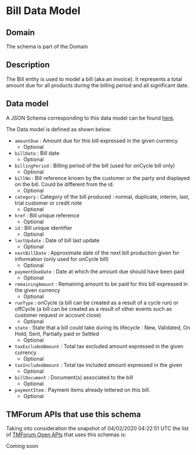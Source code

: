 # Bill Data Model

## Domain

The  schema is part of the  Domain

## Description

The Bill entity is used to model a bill (aka an invoice). It represents a total amount due for all products during the billing period and all significant date.

## Data model

A JSON Schema corresponding to this data model can be found
[here](https://github.com/tmforum-rand/schemas/blob/candidates/Customer/Bill.schema.json).

The Data model is defined as shown below:
- `amountDue` : Amount due for this bill expressed in the given currency
  - Optional
- `billDate` : Bill date
  - Optional
- `billingPeriod` : Billing period of the bill (used for onCycle bill only)
  - Optional
- `billNo` : Bill reference known by the customer or the party and displayed on the bill. Could be different from the id.
  - Optional
- `category` : Category of the bill produced : normal, duplicate, interim, last, trial customer or credit note
  - Optional
- `href` : Bill unique reference
  - Optional
- `id` : Bill unique identifier
  - Optional
- `lastUpdate` : Date of bill last update
  - Optional
- `nextBillDate` : Approximate date of  the next bill production given for information (only used for onCycle bill)
  - Optional
- `paymentDueDate` : Date at which the amount due should have been paid
  - Optional
- `remainingAmount` : Remaining amount to be paid for this bill expressed in the given currency
  - Optional
- `runType` : onCycle (a bill can be created as a result of a cycle run) or offCycle (a bill can be created as a result of other events such as customer request or account close)
  - Optional
- `state` : State that a bill could take during its lifecycle : New, Validated, On Hold, Sent, Partially paid or Settled
  - Optional
- `taxExcludedAmount` : Total tax excluded amount expressed in the given currency
  - Optional
- `taxIncludedAmount` : Total tax included amount expressed in the given
  - Optional
- `billDocument` : Document(s) associated to the bill
  - Optional
- `paymentItem` : Payment items already lettered on this bill.
  - Optional




## TMForum APIs that use this schema

Taking into consideration the snapshot of 04/02/2020 04:22:51 UTC the list of [TMForum Open APIs](https://www.tmforum.org/open-apis/) that uses this schemas is:

Coming soon